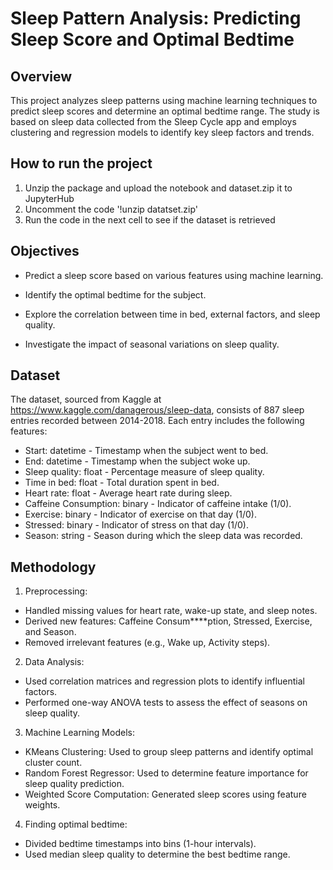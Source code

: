 # Sleep Pattern Analysis: Predicting Sleep Score and Optimal Bedtime

## Overview
This project analyzes sleep patterns using machine learning techniques to predict sleep scores and determine an 
optimal bedtime range. The study is based on sleep data collected from the Sleep Cycle app and employs clustering and regression models to identify key sleep factors and trends.
## How to run the project
1. Unzip the package and upload the notebook and dataset.zip it to JupyterHub
2. Uncomment the code '!unzip datatset.zip'
3. Run the code in the next cell to see if the dataset is retrieved

## Objectives
- Predict a sleep score based on various features using machine learning.

- Identify the optimal bedtime for the subject.

- Explore the correlation between time in bed, external factors, and sleep quality.

- Investigate the impact of seasonal variations on sleep quality.

## Dataset
The dataset, sourced from Kaggle at https://www.kaggle.com/danagerous/sleep-data, consists of 887 sleep entries recorded between 2014-2018. Each entry includes the following features:
- Start: datetime - Timestamp when the subject went to bed.
- End: datetime - Timestamp when the subject woke up.
- Sleep quality: float - Percentage measure of sleep quality.
- Time in bed: float - Total duration spent in bed.
- Heart rate: float - Average heart rate during sleep.
- Caffeine Consumption: binary - Indicator of caffeine intake (1/0).
- Exercise: binary - Indicator of exercise on that day (1/0).
- Stressed: binary - Indicator of stress on that day (1/0).
- Season: string - Season during which the sleep data was recorded.

## Methodology 
1. Preprocessing:
  - Handled missing values for heart rate, wake-up state, and sleep notes.
  - Derived new features: Caffeine Consum****ption, Stressed, Exercise, and Season.
  - Removed irrelevant features (e.g., Wake up, Activity steps).

2. Data Analysis:
  - Used correlation matrices and regression plots to identify influential factors.
  - Performed one-way ANOVA tests to assess the effect of seasons on sleep quality.
3. Machine Learning Models:
  - KMeans Clustering: Used to group sleep patterns and identify optimal cluster count.
  - Random Forest Regressor: Used to determine feature importance for sleep quality prediction.
  - Weighted Score Computation: Generated sleep scores using feature weights.
4. Finding optimal bedtime:
  - Divided bedtime timestamps into bins (1-hour intervals).
  - Used median sleep quality to determine the best bedtime range.
